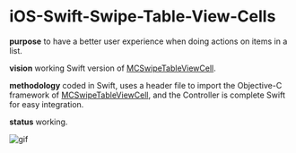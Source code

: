 # iOS-Swift-Swipe-Table-View-Cells

**purpose** to have a better user experience when doing actions on items in a list.

**vision** working Swift version of [MCSwipeTableViewCell](https://github.com/alikaragoz/MCSwipeTableViewCell).

**methodology** coded in Swift, uses a header file to import the Objective-C framework of [MCSwipeTableViewCell](https://github.com/alikaragoz/MCSwipeTableViewCell), and the Controller is complete Swift for easy integration.

**status** working.

![gif](http://i.imgur.com/G7X9TkR.gif)
